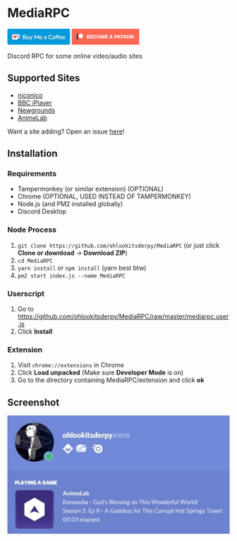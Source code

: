 # MediaRPC
<a href='https://ko-fi.com/ohlookitsderpy' target='_blank'><img height='36' style='border:0px;height:36px;' src='assets/kofi.png' border='0' alt='Buy Me a Coffee at ko-fi.com' /></a>
<a href='https://patreon.com/ohlookitsderpy' target='_blank'><img height='36' style='border:0px;height:36px;' src='assets/patreon.png' border='0' alt='Become a patron on patreon.com' /></a>

Discord RPC for some online video/audio sites

## Supported Sites
* [niconico](https://www.nicovideo.jp)
* [BBC iPlayer](https://www.bbc.co.uk/iplayer)
* [Newgrounds](https://www.newgrounds.com)
* [AnimeLab](https://www.animelab.com)

Want a site adding? Open an issue [here](https://github.com/ohlookitsderpy/MediaRPC/issues/new?assignees=&labels=enhancement&template=new-site.md)!

## Installation 
### Requirements
* Tampermonkey (or similar extension) (OPTIONAL)
* Chrome (OPTIONAL, USED INSTEAD OF TAMPERMONKEY)
* Node.js (and PM2 installed globally)
* Discord Desktop

### Node Process
1. ``git clone https://github.com/ohlookitsderpy/MediaRPC`` (or just click **Clone or download** -> **Download ZIP**)
2. ``cd MediaRPC``
3. ``yarn install`` or ``npm install`` (yarn best btw)
4. ``pm2 start index.js --name MediaRPC``

### Userscript
1. Go to https://github.com/ohlookitsderpy/MediaRPC/raw/master/mediarpc.user.js
2. Click **Install**

### Extension
1. Visit ``chrome://extensions`` in Chrome
2. Click **Load unpacked** (Make sure **Developer Mode** is on)
3. Go to the directory containing MediaRPC/extension and click **ok**

## Screenshot
<img src='assets/screenshot.jpg'>
